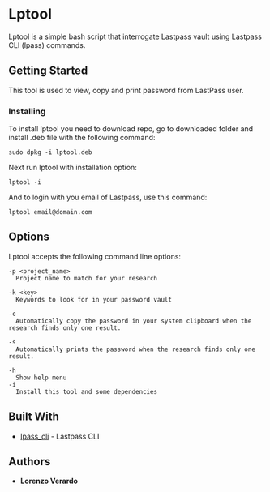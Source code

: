 # Lptool

Lptool is a simple bash script that interrogate Lastpass vault using Lastpass CLI (lpass) commands.

## Getting Started

This tool is used to view, copy and print password from LastPass user.

### Installing

To install lptool you need to download repo, go to downloaded folder and install .deb file with the following command:

```
sudo dpkg -i lptool.deb
```

Next run lptool with installation option:

```
lptool -i
```

And to login with you email of Lastpass, use this command:

```
lptool email@domain.com
```

## Options

Lptool accepts the following command line options:

```
-p <project_name>
  Project name to match for your research

-k <key>
  Keywords to look for in your password vault

-c
  Automatically copy the password in your system clipboard when the research finds only one result.

-s
  Automatically prints the password when the research finds only one result.

-h
  Show help menu
-i
  Install this tool and some dependencies
```

## Built With

* [lpass_cli](https://github.com/lastpass/lastpass-cli) - Lastpass CLI

## Authors

* **Lorenzo Verardo**
